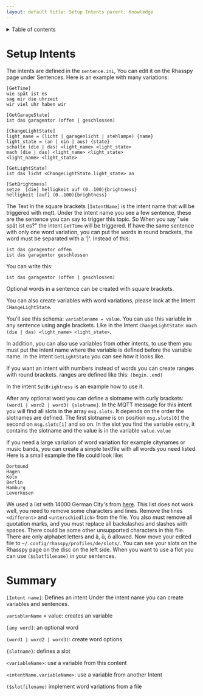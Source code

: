 ```yaml
---
layout: default title: Setup Intents parent: Knowledge
---
```

<details close markdown="block">
  <summary>
    Table of contents
  </summary>
  {: .text-delta }
1. TOC
{:toc}
</details>

# Setup Intents

The intents are defined in the ``sentence.ini``, You can edit it on the Rhasspy page under Sentences. Here is an example
with many variations:

```
[GetTime]
wie spät ist es
sag mir die uhrzeit
wir viel uhr haben wir

[GetGarageState]
ist das garagentor (offen | geschlossen)

[ChangeLightState]
light_name = (licht | garagenlicht | stehlampe) {name}
light_state = (an | ein | aus) {state}
schalte (die | das) <light_name> <light_state>
mach (die | das) <light_name> <light_state>
<light_name> <light_state>

[GetLightState]
ist das licht <ChangeLightState.light_state> an

[SetBrightness]
setze  [die] helligkeit auf (0..100){brightness}
helligkeit [auf] (0..100){brightness}
```

The Text in the square brackets ``[IntentName]`` is the intent name that will be triggered with mqtt. Under the intent
name you see a few sentence, these are the sentence you can say to trigger this topic. So When you say "wie spät ist
es?" the intent `GetTime` will be triggered. If have the same sentence with only one word variation, you can put the
words in round brackets, the word must be separated with a '|'. Instead of this:

```
ist das garagentor offen 
ist das garagentor geschlossen
```

You can write this:

```
ist das garagentor (offen | geschlossen)
```

Optional words in a sentence can be created with square brackets.

You can also create variables with word variations, please look at the Intent `CHangeLightState`.

You'll see this schema: `variablename = value`. You can use this variable in any sentence using angle brackets. Like in
the Intent `ChangeLightState`: `mach (die | das) <light_name> <light_state>`.

In addition, you can also use variables from other intents, to use them you must put the intent name where the variable
is defined before the variable name. In the intent `GetLightState` you can see how it looks like.

If you want an intent with numbers instead of words you can create ranges with round brackets. ranges are defined like
this: `(begin..end)`

In the intent `SetBrightness` is an example how to use it.

After any optional word you can define a slotname with curly brackets: `(word1 | word2 | word3) {slotname}`. In the MQTT
message for this intent you will find all slots in the array `msg.slots`. It depends on the order the slotnames are
defined. The first slotname is on position `msg.slots[0]` the second on `msg.slots[1]` and so on. In the slot you find
the variable `entry`, it contains the slotname and the value is in the variable ``value.value``

If you need a large variation of word variation for example citynames or music bands, you can create a simple textfile
with all words you need listed. Here is a small example the file could look like:

```
Dortmund
Hagen
Köln
Berlin
Hamburg
Leverkusen
```

We used a list with 14000 German City's from
[here](https://www.datenbörse.net/item/Liste_von_deutschen_Staedtenamen_.csv). This list does not work well, you need to
remove some characters and lines. Remove the lines ``<different>`` and ``<unterschiedlich>`` from the file. You also
must remove all quotation marks, and you must replace all backslashes and slashes with spaces. There could be some other
unsupported characters in this file. There are only alphabet letters and ä, ü, ö allowed. Now move your edited file
to ``~/.config/rhasspy/profiles/de/slots/``. You can see your slots on the Rhasspy page on the disc on the left side.
When you want to use a flot you can use ``($slotfilename)`` in your sentences.

# Summary

``[Intent name]``: Defines an intent Under the intent name you can create variables and sentences.

``variablenName`` = value: creates an variable

``[any word]``: an optional word

``(word1 | word2 | word3)``: create word options

``{slotname}``: defines a slot

``<variableName>``: use a variable from this content

``<intentName.variableName>``: use a variable from another Intent

``($slotfilename)`` implement word variations from a file


